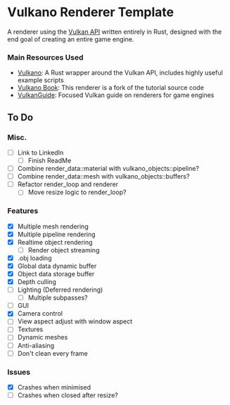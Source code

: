 # Vulkano Renderer Template
A renderer using the [Vulkan API](https://www.khronos.org/vulkan/) written entirely in Rust, designed with the end goal of creating an entire game engine. 
### Main Resources Used
- [Vulkano](https://github.com/vulkano-rs/vulkano): A Rust wrapper around the Vulkan API, includes highly useful example scripts
- [Vulkano Book](https://github.com/vulkano-rs/vulkano-book/): This renderer is a fork of the tutorial source code
- [VulkanGuide](https://vkguide.dev/): Focused Vulkan guide on renderers for game engines

## To Do
### Misc.
- [ ] Link to LinkedIn
	- [ ] Finish ReadMe
- [ ] Combine render_data::material with vulkano_objects::pipeline?
- [ ] Combine render_data::mesh with vulkano_objects::buffers?
- [ ] Refactor render_loop and renderer
	- [ ] Move resize logic to render_loop?

### Features
- [x] Multiple mesh rendering
- [x] Multiple pipeline rendering
- [x] Realtime object rendering
	- [ ] Render object streaming
- [x] .obj loading
- [x] Global data dynamic buffer
- [x] Object data storage buffer
- [x] Depth culling
- [ ] Lighting (Deferred rendering)
	- [ ] Multiple subpasses?
- [ ] GUI
- [x] Camera control
- [ ] View aspect adjust with window aspect
- [ ] Textures
- [ ] Dynamic meshes
- [ ] Anti-aliasing
- [ ] Don't clean every frame

### Issues
- [x] Crashes when minimised
- [ ] Crashes when closed after resize?

